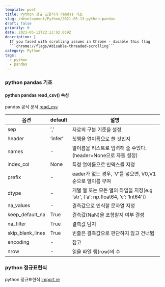 ```yaml
---
template: post
title: Python 정규 표현식과 Pandas 기초
slug: /development/Python/2021-05-13-python-pandas
draft: false
priority: 0
date: 2021-05-12T22:22:02.039Z
description: |-
  If you faced with scrolling issues in Chrome - disable this flag 
  ```chrome://flags/#disable-threaded-scrolling```
category: Python
tags:
  - python
  - pandas
---
```


### python pandas 기초

#### python pandas read_csv() 속성

pandas 공식 문서 [read_csv](https://pandas.pydata.org/pandas-docs/stable/reference/api/pandas.read_csv.html)

| 옵션             | default | 설명                                                                           |
| ---------------- | ------- | ------------------------------------------------------------------------------ |
| sep              | ’,’     | 자료의 구분 기준을 설정                                                        |
| header           | ‘infer’ | 첫행을 열이름으로 쓸 것인지                                                    |
| names            | -       | 열이름을 리스트로 입력해 줄 수있다. (header=None으로 자동 설정)                |
| index_col        | None    | 특정 열이름으로 인덱스를 지정                                                  |
| prefix           | -       | eader가 없는 경우, ‘V’를 넣으면, V0,V1순으로 열이름 부여                       |
| dtype            | -       | 개별 열 또는 모든 열의 타입을 지정(e.g ‘str’, {‘a’: np.float64, ‘c’: ‘Int64’}) |
| na_values        | -       | 결측값으로 인식할 문자열 지정                                                  |
| keep_default_na  | True    | 결측값(NaN)을 포함할지 여부 결정                                               |
| na_filter        | True    | 결측값 탐지                                                                    |
| skip_blank_lines | True    | 빈줄은 결측값으로 판단하지 않고 건너뜀                                         |
| encoding         | -       | 참고                                                                           |
| nrow             | -       | 읽을 파일 행(row)의 수                                                         |

### python 정규표현식

python 정규표현식 [import re](<https://greeksharifa.github.io/%EC%A0%95%EA%B7%9C%ED%91%9C%ED%98%84%EC%8B%9D(re)/2018/07/20/regex-usage-01-basic/>)

